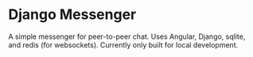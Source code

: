 # Django Messenger

A simple messenger for peer-to-peer chat. Uses Angular, Django, sqlite, and redis (for websockets). Currently only built for local development.
